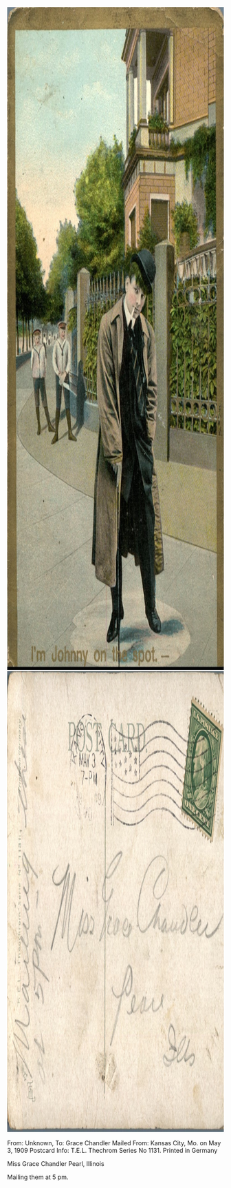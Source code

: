 <html><body><a href="/wp-content/uploads/2014/05/postcard-2014-20140505_17234909_0210.jpg"><img class="alignnone size-full wp-image-611" src="/wp-content/uploads/2014/05/postcard-2014-20140505_17234909_0210.jpg" alt="postcard-2014-20140505_17234909_0210" width="1055" height="1539"></a> <a href="/wp-content/uploads/2014/05/postcard-2014-20140505_17235667_0211.jpg"><img class="alignnone size-full wp-image-612" src="/wp-content/uploads/2014/05/postcard-2014-20140505_17235667_0211.jpg" alt="postcard-2014-20140505_17235667_0211" width="1552" height="1070"></a>

From: Unknown, To: Grace Chandler
Mailed From: Kansas City, Mo. on May 3, 1909
Postcard Info: T.E.L. Thechrom Series No 1131. Printed in Germany

Miss Grace Chandler
Pearl, Illinois

Mailing them at 5 pm.</body></html>